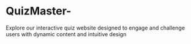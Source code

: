 # QuizMaster-
Explore our interactive quiz website designed to engage and challenge users with dynamic content and intuitive design

